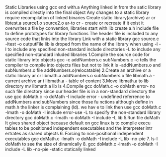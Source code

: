 Static Libraries using gcc
end with.a
Anything linked in from the satic library is compiled directly into the final object
Any changes to a static library require recompilation of linked binaries
Create static library(archive)
  ar cr libtest.a source1.o source2.o
    ar-to 
    cr - create or recreate if it exist it overwrites a file
    by convention, libraries start with lib
  create a.h include file to define prototypes for library functions
  The header file is included to any source code that links into the library
Link with a static library
  gcc source.c -ltest -o outputFile
  lib is droped from the name of the library when using -l
  -I to include any specified non-standard include directories
  -L to include any specified non-standard inluded libraries
1.Compile the source code for static library into objects
    gcc -c addNumbers.c subNumbers.c
    -c tells the compiler to compile into objects files but not to link it
    ls -addNumbers.o and subNumbers.o
    file addNumbers.o(relocatable)
2.Create an archive or a static library
    ar cr libmath.a addNumbers.o subNumbers.o
    file libmath.a - current archive
    ar t libmath.a - table of content
3.Move libmath.a to lib directory
    mv libmath.a lib
    ls
4.Compile
    gcc doMath.c -o doMath
    error- no such file directory since our header file is in a non-standard    directory the use
    gcc doMath.c -o doMath -I include
    error - undefined referrence to addNumbers and subNumbers since those fu    nctions although define in math.h the linker is complaining (ld). we hav    e to link then use
    gcc doMath.c -lmath -o doMath -I include
    error-use -L to specify the non-standard library directory
    gcc doMath.c -lmath -o doMath -I include -L lib
5.Run file doMath
    It gives shared object  because default on gcc linux is to compile execu    tables to be positioned independent executables and the interpreter intr    ertrates as shared objects
6. Forcing to non-positional independent executables
    gcc doMath.c -lmath -o doMath -I include -L lib -no-pie
7. ls-l doMath 
    to see the size of dinamically
8. gcc doMath.c -lmath -o doMath -I include -L lib -no-pie -static
    statically linked 
